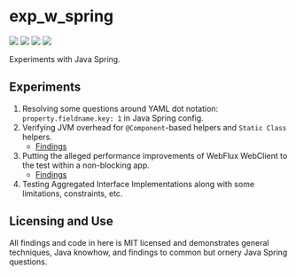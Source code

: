 # exp_w_spring

[![](https://img.shields.io/badge/Java-18-blue.svg)](https://jdk.java.net/archive/)
[![](https://img.shields.io/badge/Spring%20Boot-3.1.4-green.svg)](https://spring.io/projects/spring-boot)
[![](https://img.shields.io/badge/Gradle-7.5.1-darkslategray.svg)](https://gradle.org/)
[![](https://img.shields.io/badge/Maven-3.8.6-white.svg)](https://maven.apache.org/download.cgi)

Experiments with Java Spring.

## Experiments

1. Resolving some questions around YAML dot notation: `property.fieldname.key: 1` in Java Spring config.
2. Verifying JVM overhead for `@Component`-based helpers and `Static Class` helpers.
   * [Findings](2/_findings/Findings.md)
3. Putting the alleged performance improvements of WebFlux WebClient to the test within a non-blocking app.
   * [Findings](3/_findings//README.md)
4. Testing Aggregated Interface Implementations along with some limitations, constraints, etc.

## Licensing and Use

All findings and code in here is MIT licensed and demonstrates general techniques, Java knowhow, and findings to common but ornery Java Spring questions.